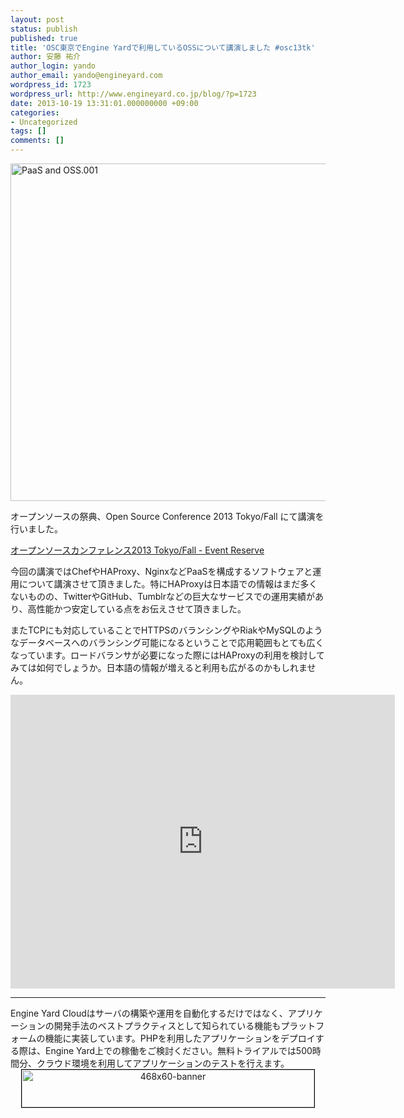 ```yaml
---
layout: post
status: publish
published: true
title: 'OSC東京でEngine Yardで利用しているOSSについて講演しました #osc13tk'
author: 安藤 祐介
author_login: yando
author_email: yando@engineyard.com
wordpress_id: 1723
wordpress_url: http://www.engineyard.co.jp/blog/?p=1723
date: 2013-10-19 13:31:01.000000000 +09:00
categories:
- Uncategorized
tags: []
comments: []
---
```

<img src="http://www.engineyard.co.jp/blog/wp-content/uploads/2013/10/PaaS-and-OSS.001.png" alt="PaaS and OSS.001" width="720" height="540" class="alignnone size-full wp-image-1724" />

オープンソースの祭典、Open Source Conference 2013 Tokyo/Fall にて講演を行いました。

<a href="https://www.ospn.jp/osc2013-fall/modules/eventrsv/index.php?id=1">オープンソースカンファレンス2013 Tokyo/Fall - Event Reserve</a>

今回の講演ではChefやHAProxy、NginxなどPaaSを構成するソフトウェアと運用について講演させて頂きました。特にHAProxyは日本語での情報はまだ多くないものの、TwitterやGitHub、Tumblrなどの巨大なサービスでの運用実績があり、高性能かつ安定している点をお伝えさせて頂きました。

またTCPにも対応していることでHTTPSのバランシングやRiakやMySQLのようなデータベースへのバランシング可能になるということで応用範囲もとても広くなっています。ロードバランサが必要になった際にはHAProxyの利用を検討してみては如何でしょうか。日本語の情報が増えると利用も広がるのかもしれません。

<iframe src="http://www.slideshare.net/yandod/slideshelf" width="615px" height="470px" frameborder="0" marginwidth="0" marginheight="0" scrolling="no" style="border:none;" allowfullscreen webkitallowfullscreen mozallowfullscreen></iframe>

<hr>
Engine Yard Cloudはサーバの構築や運用を自動化するだけではなく、アプリケーションの開発手法のベストプラクティスとして知られている機能もプラットフォームの機能に実装しています。PHPを利用したアプリケーションをデプロイする際は、Engine Yard上での稼働をご検討ください。無料トライアルでは500時間分、クラウド環境を利用してアプリケーションのテストを行えます。

<div style="text-align:center">
<p style="border: 1px solid black;width:468px;margin:auto"><a href="http://www.engineyard.co.jp/trial"><img src="http://www.engineyard.co.jp/blog/wp-content/uploads/2013/04/468x60-banner.jpg" alt="468x60-banner" width="468" height="60" class="alignnone size-full wp-image-908" /></a></p>
</div>
